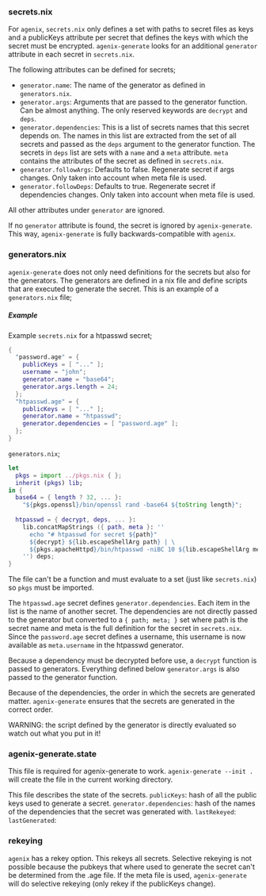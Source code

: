 ### secrets.nix
For `agenix`, `secrets.nix` only defines a set with paths to secret files as keys and a
publicKeys attribute per secret that defines the keys with which the secret must be encrypted.
`agenix-generate` looks for an additional `generator` attribute in each secret in `secrets.nix`.

The following attributes can be defined for secrets;
- `generator.name`: The name of the generator as defined in `generators.nix`.
- `generator.args`: Arguments that are passed to the generator function. Can be almost anything.
    The only reserved keywords are `decrypt` and `deps`.
- `generator.dependencies`: This is a list of secrets names that this secret depends on. The names 
    in this list are extracted from the set of all secrets and passed as the `deps` argument to the
    generator function. The secrets in `deps` list are sets with a `name` and a `meta` attribute.
    `meta` contains the attributes of the secret as defined in `secrets.nix`.
- `generator.followArgs`: Defaults to false. Regenerate secret if args changes. Only taken into account when meta file is used.
- `generator.followDeps`: Defaults to true. Regenerate secret if dependencies changes. Only taken into account when meta file is used.

All other attributes under `generator` are ignored.

If no `generator` attribute is found, the secret is ignored by `agenix-generate`. This way,
`agenix-generate` is fully backwards-compatible with `agenix`.


### generators.nix
`agenix-generate` does not only need definitions for the secrets but also for the generators.
The generators are defined in a nix file and define scripts that are executed to generate the secret.
This is an example of a `generators.nix` file;

##### Example

Example `secrets.nix` for a htpasswd secret;

```nix
{
  "password.age" = {
    publicKeys = [ "..." ];
    username = "john";
    generator.name = "base64";
    generator.args.length = 24;
  };
  "htpasswd.age" = {
    publicKeys = [ "..." ];
    generator.name = "htpasswd";
    generator.dependencies = [ "password.age" ];
  };
}
```

`generators.nix`;
```nix
let
  pkgs = import ../pkgs.nix { };
  inherit (pkgs) lib;
in {
  base64 = { length ? 32, ... }:
    "${pkgs.openssl}/bin/openssl rand -base64 ${toString length}";
    
  htpasswd = { decrypt, deps, ... }:
    lib.concatMapStrings ({ path, meta }: ''
      echo "# htpasswd for secret ${path}"
      ${decrypt} ${lib.escapeShellArg path} | \
      ${pkgs.apacheHttpd}/bin/htpasswd -niBC 10 ${lib.escapeShellArg meta.username}
    '') deps;
}
```

The file can't be a function and must evaluate to a set (just like `secrets.nix`) so `pkgs` must be imported.

The `htpasswd.age` secret defines `generator.dependencies`. Each item in the list is the name of another secret.
The dependencies are not directly passed to the generator but converted to a `{ path; meta; }` set where path is
the secret name and meta is the full definition for the secret in `secrets.nix`. Since the `password.age` secret
defines a username, this username is now available as `meta.username` in the htpasswd generator.

Because a dependency must be decrypted before use, a `decrypt` function is passed to generators.
Everything defined below `generator.args` is also passed to the generator function.

Because of the dependencies, the order in which the secrets are generated matter. `agenix-generate` ensures
that the secrets are generated in the correct order.

WARNING: the script defined by the generator is directly evaluated so watch out what you put in it!


### agenix-generate.state
This file is required for agenix-generate to work. `agenix-generate --init .` will create the file in the current
working directory.

This file describes the state of the secrets.
`publicKeys`: hash of all the public keys used to generate a secret.
`generator.dependencies`: hash of the names of the dependencies that the secret was generated with.
`lastRekeyed`:
`lastGenerated`:

### rekeying
`agenix` has a rekey option. This rekeys all secrets. Selective rekeying is not possible because the pubkeys that
where used to generate the secret can't be determined from the .age file. If the meta file is used, `agenix-generate`
will do selective rekeying (only rekey if the publicKeys change).
